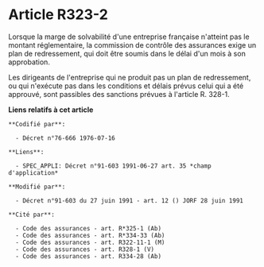 # Article R323-2

Lorsque la marge de solvabilité d'une entreprise française n'atteint pas le montant réglementaire, la commission de contrôle
des assurances exige un plan de redressement, qui doit être soumis dans le délai d'un mois à son approbation.

Les dirigeants de l'entreprise qui ne produit pas un plan de redressement, ou qui n'exécute pas dans les conditions et délais
prévus celui qui a été approuvé, sont passibles des sanctions prévues à l'article R. 328-1.

**Liens relatifs à cet article**

	**Codifié par**:

	  - Décret n°76-666 1976-07-16

	**Liens**:

	  - SPEC_APPLI: Décret n°91-603 1991-06-27 art. 35 *champ d'application*

	**Modifié par**:

	  - Décret n°91-603 du 27 juin 1991 - art. 12 () JORF 28 juin 1991

	**Cité par**:

	  - Code des assurances - art. R*325-1 (Ab)
	  - Code des assurances - art. R*334-33 (Ab)
	  - Code des assurances - art. R322-11-1 (M)
	  - Code des assurances - art. R328-1 (V)
	  - Code des assurances - art. R334-28 (Ab)
